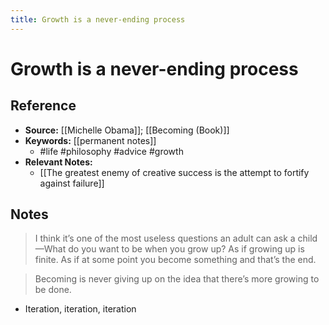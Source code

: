```yaml
---
title: Growth is a never-ending process
---
```

# Growth is a never-ending process

## Reference
- **Source:** [[Michelle Obama]]; [[Becoming (Book)]]
- **Keywords:** [[permanent notes]]
	- #life #philosophy #advice #growth
- **Relevant Notes:**
	- [[The greatest enemy of creative success is the attempt to fortify against failure]]
## Notes
>  I think it’s one of the most useless questions an adult can ask a child—What do you want to be when you grow up? As if growing up is finite. As if at some point you become something and that’s the end.

> Becoming is never giving up on the idea that there’s more growing to be done.
- Iteration, iteration, iteration